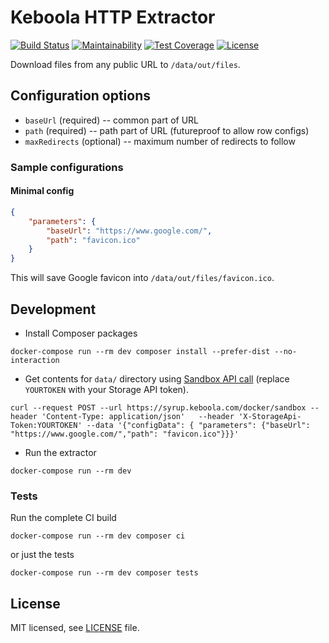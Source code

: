 # Keboola HTTP Extractor
 
[![Build Status](https://travis-ci.org/keboola/http-extractor.svg?branch=master)](https://travis-ci.org/keboola/http-extractor)
[![Maintainability](https://api.codeclimate.com/v1/badges/dbd6232439360319f152/maintainability)](https://codeclimate.com/github/keboola/http-extractor/maintainability)
[![Test Coverage](https://api.codeclimate.com/v1/badges/dbd6232439360319f152/test_coverage)](https://codeclimate.com/github/keboola/http-extractor/test_coverage)
[![License](https://img.shields.io/badge/license-MIT-blue.svg)](https://github.com/keboola/gmail-extractor/blob/master/LICENSE.md)


Download files from any public URL to `/data/out/files`. 

## Configuration options

- `baseUrl` (required) -- common part of URL
- `path` (required) -- path part of URL (futureproof to allow row configs)
- `maxRedirects` (optional) -- maximum number of redirects to follow

### Sample configurations

#### Minimal config

```json
{
    "parameters": {
        "baseUrl": "https://www.google.com/",
        "path": "favicon.ico"
    }
}
```

This will save Google favicon into `/data/out/files/favicon.ico`. 

## Development

- Install Composer packages

```
docker-compose run --rm dev composer install --prefer-dist --no-interaction
```

- Get contents for `data/` directory using [Sandbox API call](https://developers.keboola.com/extend/common-interface/sandbox/) (replace `YOURTOKEN` with your Storage API token). 

```
curl --request POST --url https://syrup.keboola.com/docker/sandbox --header 'Content-Type: application/json'   --header 'X-StorageApi-Token:YOURTOKEN' --data '{"configData": { "parameters": {"baseUrl": "https://www.google.com/","path": "favicon.ico"}}}'
```


- Run the extractor 

```
docker-compose run --rm dev
```

### Tests
Run the complete CI build

```
docker-compose run --rm dev composer ci
```

or just the tests

```
docker-compose run --rm dev composer tests
```

## License

MIT licensed, see [LICENSE](./LICENSE) file.
